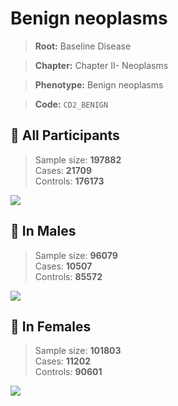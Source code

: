 # Benign neoplasms

> **Root:** Baseline Disease  

> **Chapter:** Chapter II- Neoplasms  

> **Phenotype:** Benign neoplasms  

> **Code:** `CD2_BENIGN`

## 🧪 All Participants  
> Sample size: **197882**  
> Cases: **21709**  
> Controls: **176173**
<img src="/Disease/Figures/ALL/Incidence/CD2_BENIGN.png"/>
<CsvTable src="/Disease/Data/ALL/Incidence/COX_CD2_BENIGN.csv" label="🔍 View full results" />

## 👨 In Males  
> Sample size: **96079**  
> Cases: **10507**  
> Controls: **85572**
<img src="/Disease/Figures/Male/Incidence/CD2_BENIGN.png"/>
<CsvTable src="/Disease/Data/Male/Incidence/COX_CD2_BENIGN.csv" label="🔍 View full results" />

## 👩 In Females  
> Sample size: **101803**  
> Cases: **11202**  
> Controls: **90601**
<img src="/Disease/Figures/Female/Incidence/CD2_BENIGN.png"/>
<CsvTable src="/Disease/Data/Female/Incidence/COX_CD2_BENIGN.csv" label="🔍 View full results" />
